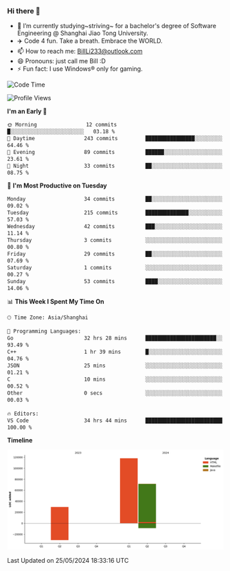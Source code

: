### Hi there 👋
- 🌱 I’m currently studying~striving~ for a bachelor's degree of Software Engineering @ Shanghai Jiao Tong University.
- ✈️ Code 4 fun. Take a breath. Embrace the WORLD.
- 📫 How to reach me: BillLi233@outlook.com
- 😄 Pronouns: just call me Bill :D
- ⚡ Fun fact: I use Windows® only for gaming.

<!--START_SECTION:waka-->
![Code Time](http://img.shields.io/badge/Code%20Time-173%20hrs%2038%20mins-blue)

![Profile Views](http://img.shields.io/badge/Profile%20Views-127-blue)

**I'm an Early 🐤** 

```text
🌞 Morning                12 commits          █░░░░░░░░░░░░░░░░░░░░░░░░   03.18 % 
🌆 Daytime                243 commits         ████████████████░░░░░░░░░   64.46 % 
🌃 Evening                89 commits          ██████░░░░░░░░░░░░░░░░░░░   23.61 % 
🌙 Night                  33 commits          ██░░░░░░░░░░░░░░░░░░░░░░░   08.75 % 
```
📅 **I'm Most Productive on Tuesday** 

```text
Monday                   34 commits          ██░░░░░░░░░░░░░░░░░░░░░░░   09.02 % 
Tuesday                  215 commits         ██████████████░░░░░░░░░░░   57.03 % 
Wednesday                42 commits          ███░░░░░░░░░░░░░░░░░░░░░░   11.14 % 
Thursday                 3 commits           ░░░░░░░░░░░░░░░░░░░░░░░░░   00.80 % 
Friday                   29 commits          ██░░░░░░░░░░░░░░░░░░░░░░░   07.69 % 
Saturday                 1 commits           ░░░░░░░░░░░░░░░░░░░░░░░░░   00.27 % 
Sunday                   53 commits          ████░░░░░░░░░░░░░░░░░░░░░   14.06 % 
```


📊 **This Week I Spent My Time On** 

```text
🕑︎ Time Zone: Asia/Shanghai

💬 Programming Languages: 
Go                       32 hrs 28 mins      ███████████████████████░░   93.49 % 
C++                      1 hr 39 mins        █░░░░░░░░░░░░░░░░░░░░░░░░   04.76 % 
JSON                     25 mins             ░░░░░░░░░░░░░░░░░░░░░░░░░   01.21 % 
C                        10 mins             ░░░░░░░░░░░░░░░░░░░░░░░░░   00.52 % 
Other                    0 secs              ░░░░░░░░░░░░░░░░░░░░░░░░░   00.03 % 

🔥 Editors: 
VS Code                  34 hrs 44 mins      █████████████████████████   100.00 % 
```

**Timeline**

![Lines of Code chart](https://raw.githubusercontent.com/GMH233/GMH233/main/assets/bar_graph.png)


 Last Updated on 25/05/2024 18:33:16 UTC
<!--END_SECTION:waka-->

<!--
**GMH233/GMH233** is a ✨ _special_ ✨ repository because its `README.md` (this file) appears on your GitHub profile.

Here are some ideas to get you started:

- 🔭 I’m currently working on ...
- 🌱 I’m currently learning ...
- 👯 I’m looking to collaborate on ...
- 🤔 I’m looking for help with ...
- 💬 Ask me about ...
- 📫 How to reach me: ...
- 😄 Pronouns: ...
- ⚡ Fun fact: ...
-->
